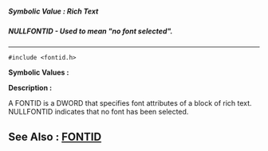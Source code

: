 ##### Symbolic Value : Rich Text
##### NULLFONTID - Used to mean "no font selected".
---
```
#include <fontid.h>
```

**Symbolic Values :**



**Description :**

A FONTID is a DWORD that specifies font attributes of a block of rich text.  NULLFONTID indicates that no font has been selected.


**See Also :**
[FONTID](/domino-c-api-docs/reference/Data/FONTID)
---
